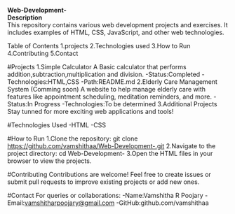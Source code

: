 
**Web-Development-**
<br>
**Description**
<br>
This repository contains various web development projects and exercises. It includes examples of HTML, CSS, JavaScript, and other web technologies.<br>

Table of Contents
1.projects
2.Technologies used
3.How to Run
4.Contributing
5.Contact

#Projects
1.Simple Calculator 
 A Basic  calculator that performs addition,subtraction,multiplication and division.
  -Status:Completed
  -Technologies:HTML,CSS
  -Path:README.md
2.Elderly Care Management System (Comming soon)
 A website to help manage elderly care with features like appointment scheduling, meditation reminders, and more.
  -Status:In Progress
  -Technologies:To be determined
3.Additional Projects
 Stay tunned for more exciting web applications and tools!

#Technologies Used
 -HTML
 -CSS

#How to Run
1.Clone the repository:
  git clone https://github.com/vamshithaa/Web-Development-.git
2.Navigate to the project directory:
  cd Web-Development-
3.Open the HTML files in your browser to view the projects.

#Contributing
Contributions are welcome! Feel free to create issues or submit pull requests to improve existing projects or add new ones.

#Contact
For queries or collaborations:
 -Name:Vamshitha R Poojary
 -Email:vamshitharpoojary@gmail.com
 -GitHub:github.com/vamshithaa
  
  
  
 
